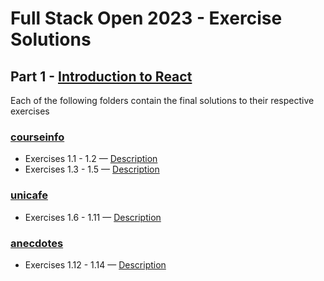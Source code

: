 # Full Stack Open 2023 - Exercise Solutions

## Part 1 - [Introduction to React](https://fullstackopen.com/en/part1)

Each of the following folders contain the final solutions to their respective exercises

### [courseinfo]()
* Exercises 1.1 - 1.2 — [Description](https://fullstackopen.com/en/part1/introduction_to_react#exercises-1-1-1-2)
* Exercises 1.3 - 1.5 — [Description](https://fullstackopen.com/en/part1/javascript#exercises-1-3-1-5)

### [unicafe]()
* Exercises 1.6 - 1.11 — [Description](https://fullstackopen.com/en/part1/a_more_complex_state_debugging_react_apps#exercises-1-6-1-14)

### [anecdotes]()
* Exercises 1.12 - 1.14 — [Description](https://fullstackopen.com/en/part1/a_more_complex_state_debugging_react_apps#exercises-1-6-1-14)